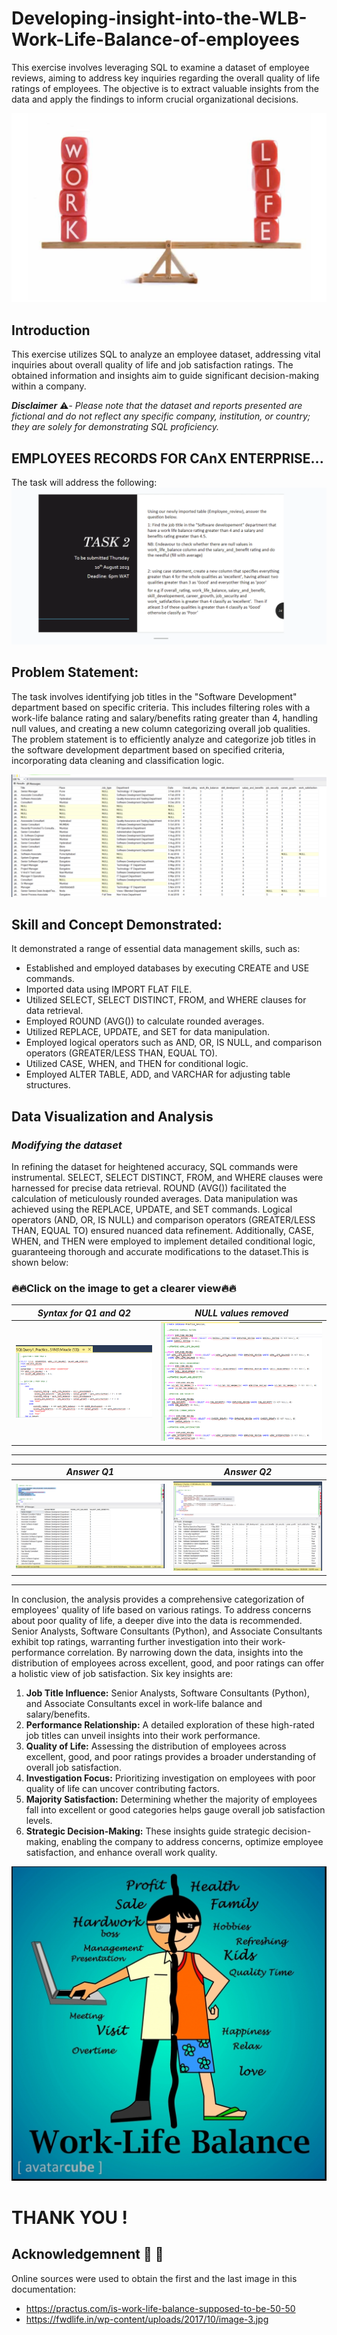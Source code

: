 # Developing-insight-into-the-WLB-Work-Life-Balance-of-employees
This exercise involves leveraging SQL to examine a dataset of employee reviews, aiming to address key inquiries regarding the overall quality of life ratings of employees. The objective is to extract valuable insights from the data and apply the findings to inform crucial organizational decisions.

![](frontpage.png)         

## Introduction
This exercise utilizes SQL to analyze an employee dataset, addressing vital inquiries about overall quality of life and job satisfaction ratings. The obtained information and insights aim to guide significant decision-making within a company.


_**Disclaimer**_ ⚠️- _Please note that the dataset and reports presented are fictional and do not reflect any specific company, institution, or country; they are solely for demonstrating SQL proficiency._

## EMPLOYEES RECORDS FOR CAnX ENTERPRISE...
The task will address the following: 
![](intro.png)
       

## Problem Statement:

The task involves identifying job titles in the "Software Development" department based on specific criteria. This includes filtering roles with a work-life balance rating and salary/benefits rating greater than 4, handling null values, and creating a new column categorizing overall job qualities. The problem statement is to efficiently analyze and categorize job titles in the software development department based on specified criteria, incorporating data cleaning and classification logic.

![](p.png)  


## Skill and Concept Demonstrated:

It demonstrated a range of essential data management skills, such as:
- Established and employed databases by executing CREATE and USE commands.
- Imported data using IMPORT FLAT FILE.
- Utilized SELECT, SELECT DISTINCT, FROM, and WHERE clauses for data retrieval.
- Employed ROUND (AVG()) to calculate rounded averages.
- Utilized REPLACE, UPDATE, and SET for data manipulation.
- Employed logical operators such as AND, OR, IS NULL, and comparison operators (GREATER/LESS THAN, EQUAL TO).
- Utilized CASE, WHEN, and THEN for conditional logic.
- Employed ALTER TABLE, ADD, and VARCHAR for adjusting table structures.


## Data Visualization and Analysis

### *Modifying the dataset*
In refining the dataset for heightened accuracy, SQL commands were instrumental. SELECT, SELECT DISTINCT, FROM, and WHERE clauses were harnessed for precise data retrieval. ROUND (AVG()) facilitated the calculation of meticulously rounded averages. Data manipulation was achieved using the REPLACE, UPDATE, and SET commands. Logical operators (AND, OR, IS NULL) and comparison operators (GREATER/LESS THAN, EQUAL TO) ensured nuanced data refinement. Additionally, CASE, WHEN, and THEN were employed to implement detailed conditional logic, guaranteeing thorough and accurate modifications to the dataset.This is shown below:

### 🔥🔥Click on the image to get a clearer view🔥🔥

*Syntax for Q1 and Q2*                      |   *NULL values removed*                
:----------------------------------------------:|:--------------------------------:
![](SWS11.png)                                    |      ![](Update.png)                
---

*Answer Q1*                                     |   *Answer Q2*                
:----------------------------------------------:|:--------------------------------:
![](q1.png)                                   |      ![](pp1.png)                
---

In conclusion, the analysis provides a comprehensive categorization of employees' quality of life based on various ratings. To address concerns about poor quality of life, a deeper dive into the data is recommended. Senior Analysts, Software Consultants (Python), and Associate Consultants exhibit top ratings, warranting further investigation into their work-performance correlation. By narrowing down the data, insights into the distribution of employees across excellent, good, and poor ratings can offer a holistic view of job satisfaction. Six key insights are:
1. **Job Title Influence:** Senior Analysts, Software Consultants (Python), and Associate Consultants excel in work-life balance and salary/benefits.
2. **Performance Relationship:** A detailed exploration of these high-rated job titles can unveil insights into their work performance.
3. **Quality of Life:** Assessing the distribution of employees across excellent, good, and poor ratings provides a broader understanding of overall job satisfaction.
4. **Investigation Focus:** Prioritizing investigation on employees with poor quality of life can uncover contributing factors.
5. **Majority Satisfaction:** Determining whether the majority of employees fall into excellent or good categories helps gauge overall job satisfaction levels.
6. **Strategic Decision-Making:** These insights guide strategic decision-making, enabling the company to address concerns, optimize employee satisfaction, and enhance overall work quality.

![](3.jpg)
# THANK YOU !
## Acknowledgemnent 🙏 🙏

Online sources were used to obtain the first and the last image in this documentation:
- https://practus.com/is-work-life-balance-supposed-to-be-50-50
- https://fwdlife.in/wp-content/uploads/2017/10/image-3.jpg



